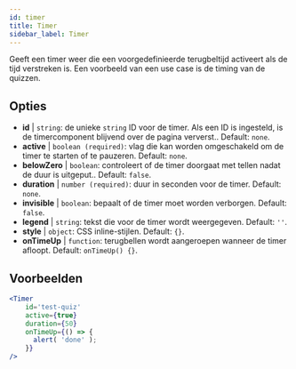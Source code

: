 ```yaml
---
id: timer 
title: Timer
sidebar_label: Timer
---
```


Geeft een timer weer die een voorgedefinieerde terugbeltijd activeert als de tijd verstreken is. Een voorbeeld van een use case is de timing van de quizzen.

## Opties

* __id__ | `string`: de unieke `string` ID voor de timer. Als een ID is ingesteld, is de timercomponent blijvend over de pagina ververst.. Default: `none`.
* __active__ | `boolean (required)`: vlag die kan worden omgeschakeld om de timer te starten of te pauzeren. Default: `none`.
* __belowZero__ | `boolean`: controleert of de timer doorgaat met tellen nadat de duur is uitgeput.. Default: `false`.
* __duration__ | `number (required)`: duur in seconden voor de timer. Default: `none`.
* __invisible__ | `boolean`: bepaalt of de timer moet worden verborgen. Default: `false`.
* __legend__ | `string`: tekst die voor de timer wordt weergegeven. Default: `''`.
* __style__ | `object`: CSS inline-stijlen. Default: `{}`.
* __onTimeUp__ | `function`: terugbellen wordt aangeroepen wanneer de timer afloopt. Default: `onTimeUp() {}`.


## Voorbeelden

```jsx live
<Timer 
    id='test-quiz'
    active={true} 
    duration={50} 
    onTimeUp={() => {
      alert( 'done' );
    }}
/>
```

